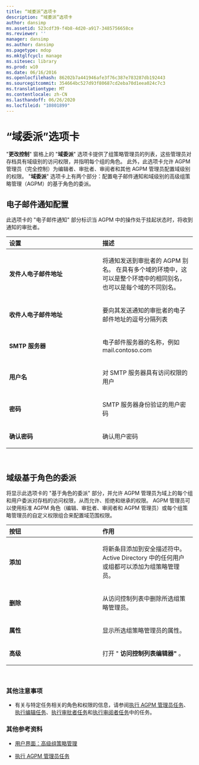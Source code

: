 ```yaml
---
title: “域委派”选项卡
description: “域委派”选项卡
author: dansimp
ms.assetid: 523cdf39-f4b8-4d20-a917-3485756658ce
ms.reviewer: ''
manager: dansimp
ms.author: dansimp
ms.pagetype: mdop
ms.mktglfcycl: manage
ms.sitesec: library
ms.prod: w10
ms.date: 06/16/2016
ms.openlocfilehash: 86202b7a441946afe3f76c387e783287db192443
ms.sourcegitcommit: 354664bc527d93f80687cd2eba70d1eea024c7c3
ms.translationtype: MT
ms.contentlocale: zh-CN
ms.lasthandoff: 06/26/2020
ms.locfileid: "10801899"
---
```

# “域委派”选项卡


"**更改控制**" 窗格上的 "**域委派**" 选项卡提供了组策略管理员的列表，这些管理员对存档具有域级别的访问权限，并指明每个组的角色。 此外，此选项卡允许 AGPM 管理员（完全控制）为编辑者、审批者、审阅者和其他 AGPM 管理员配置域级别的权限。 "**域委派**" 选项卡上有两个部分：配置电子邮件通知和域级别的高级组策略管理（AGPM）的基于角色的委派。

## 电子邮件通知配置


此选项卡的 "电子邮件通知" 部分标识当 AGPM 中的操作处于挂起状态时，将收到通知的审批者。

<table>
<colgroup>
<col width="50%" />
<col width="50%" />
</colgroup>
<thead>
<tr class="header">
<th align="left">设置</th>
<th align="left">描述</th>
</tr>
</thead>
<tbody>
<tr class="odd">
<td align="left"><p><strong>发件人电子邮件地址</strong></p></td>
<td align="left"><p>将通知发送到审批者的 AGPM 别名。 在具有多个域的环境中，这可以是整个环境中的相同别名，也可以是每个域的不同别名。</p></td>
</tr>
<tr class="even">
<td align="left"><p><strong>收件人电子邮件地址</strong></p></td>
<td align="left"><p>要向其发送通知的审批者的电子邮件地址的逗号分隔列表</p></td>
</tr>
<tr class="odd">
<td align="left"><p><strong>SMTP 服务器</strong></p></td>
<td align="left"><p>电子邮件服务器的名称，例如 mail.contoso.com</p></td>
</tr>
<tr class="even">
<td align="left"><p><strong>用户名</strong></p></td>
<td align="left"><p>对 SMTP 服务器具有访问权限的用户</p></td>
</tr>
<tr class="odd">
<td align="left"><p><strong>密码</strong></p></td>
<td align="left"><p>SMTP 服务器身份验证的用户密码</p></td>
</tr>
<tr class="even">
<td align="left"><p><strong>确认密码</strong></p></td>
<td align="left"><p>确认用户密码</p></td>
</tr>
</tbody>
</table>

 

## 域级基于角色的委派


将显示此选项卡的 "基于角色的委派" 部分，并允许 AGPM 管理员为域上的每个组和用户委派对存档的访问权限，从而允许、拒绝和继承的权限。 AGPM 管理员可以使用标准 AGPM 角色（编辑、审批者、审阅者和 AGPM 管理员）或每个组策略管理员的自定义权限组合来配置域范围权限。

<table>
<colgroup>
<col width="50%" />
<col width="50%" />
</colgroup>
<thead>
<tr class="header">
<th align="left">按钮</th>
<th align="left">作用</th>
</tr>
</thead>
<tbody>
<tr class="odd">
<td align="left"><p><strong>添加</strong></p></td>
<td align="left"><p>将新条目添加到安全描述符中。 Active Directory 中的任何用户或组都可以添加为组策略管理员。</p></td>
</tr>
<tr class="even">
<td align="left"><p><strong>删除</strong></p></td>
<td align="left"><p>从访问控制列表中删除所选组策略管理员。</p></td>
</tr>
<tr class="odd">
<td align="left"><p><strong>属性</strong></p></td>
<td align="left"><p>显示所选组策略管理员的属性。</p></td>
</tr>
<tr class="even">
<td align="left"><p><strong>高级</strong></p></td>
<td align="left"><p>打开 " <strong> 访问控制列表编辑器" </strong> 。</p></td>
</tr>
</tbody>
</table>

 

### 其他注意事项

-   有关与特定任务相关的角色和权限的信息，请参阅[执行 AGPM 管理员任务](performing-agpm-administrator-tasks-agpm30ops.md)、[执行编辑任务](performing-editor-tasks-agpm30ops.md)、[执行审批者任务](performing-approver-tasks-agpm30ops.md)和[执行审阅者任务](performing-reviewer-tasks-agpm30ops.md)中的任务。

### 其他参考资料

-   [用户界面：高级组策略管理](user-interface-advanced-group-policy-management-agpm30ops.md)

-   [执行 AGPM 管理员任务](performing-agpm-administrator-tasks-agpm30ops.md)

 

 





